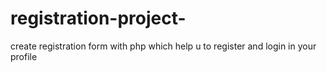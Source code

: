 # registration-project-
create registration form with php which  help u to register and login in your profile  
